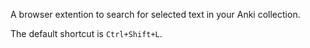 A browser extention to search for selected text in your Anki collection.

The default shortcut is `Ctrl+Shift+L`.